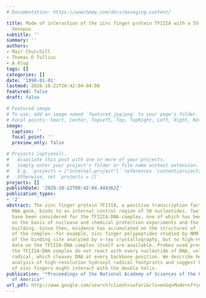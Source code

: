 ```yaml
---
# Documentation: https://wowchemy.com/docs/managing-content/

title: Mode of interaction of the zinc finger protein TFIIIA with a 5S RNA gene of
  Xenopus
subtitle: ''
summary: ''
authors:
- Mair Churchill
- Thomas D Tullius
- A Klug
tags: []
categories: []
date: '1990-01-01'
lastmod: 2020-10-21T20:42:04-04:00
featured: false
draft: false

# Featured image
# To use, add an image named `featured.jpg/png` to your page's folder.
# Focal points: Smart, Center, TopLeft, Top, TopRight, Left, Right, BottomLeft, Bottom, BottomRight.
image:
  caption: ''
  focal_point: ''
  preview_only: false

# Projects (optional).
#   Associate this post with one or more of your projects.
#   Simply enter your project's folder or file name without extension.
#   E.g. `projects = ["internal-project"]` references `content/project/deep-learning/index.md`.
#   Otherwise, set `projects = []`.
projects: []
publishDate: '2020-10-22T00:42:04.444362Z'
publication_types:
- '2'
abstract: The zinc finger protein TFIIIA, a positive transcription factor of the 5S
  RNA gene, binds to an internal control region of 50 nucleotides. Two modes of binding
  have been considered for the TFIIIA-DNA complex, one of which has been proposed
  on the basis of nuclease and chemical protection experiments and the other on model
  building. Since then, evidence has accumulated on the structures of individual components
  of the complex--for example, zinc finger polypeptides studied by NMR and a segment
  of the binding site analyzed by x-ray crystallography, but no high-resolution structural
  data on the TFIIIA-DNA complex itself are available. Probes used previously to study
  the TFIIIA-DNA complex do not react with every nucleotide of DNA, unlike hydroxyl
  radical, which cleaves DNA at every backbone position. We describe here the quantitative
  analysis of high-resolution hydroxyl radical footprints and suggest how the array
  of zinc fingers might interact with the double helix.
publication: '*Proceedings of the National Academy of Sciences of the United States
  of America*'
url_pdf: http://www.google.com/search?client=safari&rls=en&q=Mode+of+interaction+of+the+zinc+finger+protein+TFIIIA+with+a+5S+RNA+gene+of+Xenopus&ie=UTF-8&oe=UTF-8
---
```

